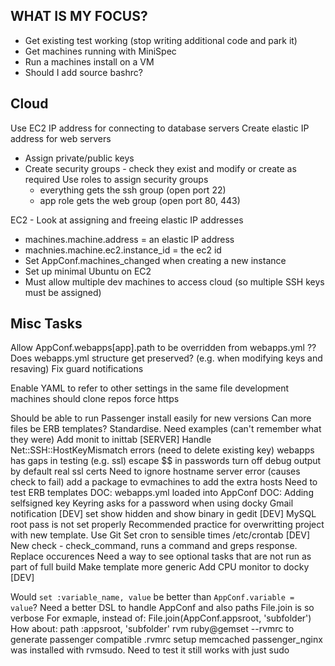 WHAT IS MY FOCUS?
----------------------------------------
* Get existing test working (stop writing additional code and park it)
* Get machines running with MiniSpec
* Run a machines install on a VM
* Should I add source bashrc?

Cloud
----------------------------------------
Use EC2 IP address for connecting to database servers
Create elastic IP address for web servers

* Assign private/public keys
* Create security groups - check they exist and modify or create as required
  Use roles to assign security groups
  * everything gets the ssh group (open port 22)
  * app role gets the web group (open port 80, 443)


EC2 - Look at assigning and freeing elastic IP addresses

  * machines.machine.address = an elastic IP address
  * machnies.machine.ec2.instance_id = the ec2 id
  * Set AppConf.machines_changed when creating a new instance
  * Set up minimal Ubuntu on EC2
  * Must allow multiple dev machines to access cloud (so multiple SSH keys must be assigned)

Misc Tasks
----------------------------------------

Allow AppConf.webapps[app].path to be overridden from webapps.yml
?? Does webapps.yml structure get preserved? (e.g. when modifying keys and resaving)
Fix guard notifications

Enable YAML to refer to other settings in the same file
development machines should clone repos
force https

Should be able to run Passenger install easily for new versions
Can more files be ERB templates? Standardise. Need examples (can't remember what they were)
Add monit to inittab [SERVER]
Handle Net::SSH::HostKeyMismatch errors (need to delete existing key)
webapps has gaps in testing (e.g. ssl)
escape $$ in passwords
turn off debug output by default
real ssl certs
Need to ignore hostname server error (causes check to fail)
add a package to evmachines to add the extra hosts
Need to test ERB templates
DOC: webapps.yml loaded into AppConf
DOC: Adding selfsigned key
Keyring asks for a password when using docky Gmail notification [DEV]
set show hidden and show binary in gedit [DEV]
MySQL root pass is not set properly
Recommended practice for overwritting project with new template. Use Git
Set cron to sensible times /etc/crontab [DEV]
New check - check_command, runs a command and greps response. Replace occurences
Need a way to see optional tasks that are not run as part of full build
Make template more generic
Add CPU monitor to docky [DEV]

Would `set :variable_name, value` be better than `AppConf.variable = value`?
Need a better DSL to handle AppConf and also paths File.join is so verbose
  For exmaple, instead of:
    File.join(AppConf.appsroot, 'subfolder')
  How about:
    path :appsroot, 'subfolder'
rvm ruby@gemset --rvmrc to generate passenger compatible .rvmrc
setup memcached
passenger_nginx was installed with rvmsudo. Need to test it still works with just sudo

